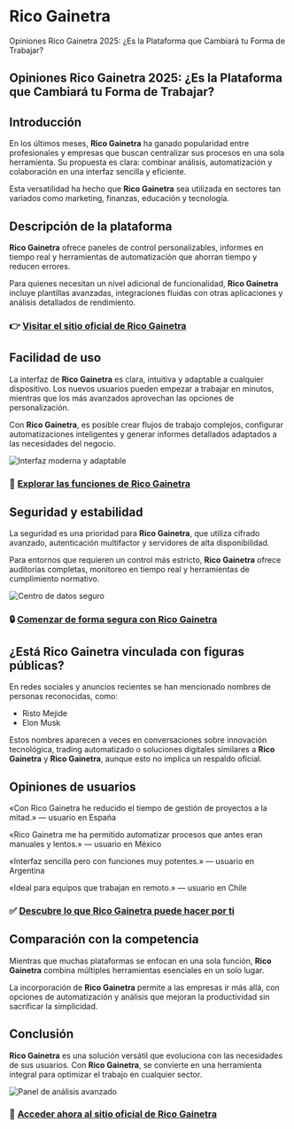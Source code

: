 # Rico Gainetra
Opiniones Rico Gainetra 2025: ¿Es la Plataforma que Cambiará tu Forma de Trabajar?
## Opiniones Rico Gainetra 2025: ¿Es la Plataforma que Cambiará tu Forma de Trabajar?

## Introducción
En los últimos meses, **Rico Gainetra** ha ganado popularidad entre profesionales y empresas que buscan centralizar sus procesos en una sola herramienta. Su propuesta es clara: combinar análisis, automatización y colaboración en una interfaz sencilla y eficiente.

Esta versatilidad ha hecho que **Rico Gainetra** sea utilizada en sectores tan variados como marketing, finanzas, educación y tecnología.

## Descripción de la plataforma
**Rico Gainetra** ofrece paneles de control personalizables, informes en tiempo real y herramientas de automatización que ahorran tiempo y reducen errores.

Para quienes necesitan un nivel adicional de funcionalidad, **Rico Gainetra** incluye plantillas avanzadas, integraciones fluidas con otras aplicaciones y análisis detallados de rendimiento.

### 👉 **[Visitar el sitio oficial de Rico Gainetra](https://ricogainetra.es)**

## Facilidad de uso
La interfaz de **Rico Gainetra** es clara, intuitiva y adaptable a cualquier dispositivo. Los nuevos usuarios pueden empezar a trabajar en minutos, mientras que los más avanzados aprovechan las opciones de personalización.

Con **Rico Gainetra**, es posible crear flujos de trabajo complejos, configurar automatizaciones inteligentes y generar informes detallados adaptados a las necesidades del negocio.

![Interfaz moderna y adaptable](https://media.licdn.com/dms/image/v2/D4D12AQFbIbAPO2OlBQ/article-cover_image-shrink_720_1280/article-cover_image-shrink_720_1280/0/1679931024599?e=2147483647&v=beta&t=rJIznfsYw89epAcKr2d6f4R40fFsBKFsM9LosI6oPjc)

### 🔗 **[Explorar las funciones de Rico Gainetra](https://ricogainetra.es)**

## Seguridad y estabilidad
La seguridad es una prioridad para **Rico Gainetra**, que utiliza cifrado avanzado, autenticación multifactor y servidores de alta disponibilidad.

Para entornos que requieren un control más estricto, **Rico Gainetra** ofrece auditorías completas, monitoreo en tiempo real y herramientas de cumplimiento normativo.

![Centro de datos seguro](https://datatrust.sv/wp-content/uploads/2023/09/Datacenters1.png)

### 🔒 **[Comenzar de forma segura con Rico Gainetra](https://ricogainetra.es)**

## ¿Está Rico Gainetra vinculada con figuras públicas?
En redes sociales y anuncios recientes se han mencionado nombres de personas reconocidas, como:

- Risto Mejide
- Elon Musk

Estos nombres aparecen a veces en conversaciones sobre innovación tecnológica, trading automatizado o soluciones digitales similares a **Rico Gainetra** y **Rico Gainetra**, aunque esto no implica un respaldo oficial.

## Opiniones de usuarios
«Con Rico Gainetra he reducido el tiempo de gestión de proyectos a la mitad.» — usuario en España

«Rico Gainetra me ha permitido automatizar procesos que antes eran manuales y lentos.» — usuario en México

«Interfaz sencilla pero con funciones muy potentes.» — usuario en Argentina

«Ideal para equipos que trabajan en remoto.» — usuario en Chile

### ✅ **[Descubre lo que Rico Gainetra puede hacer por ti](https://ricogainetra.es)**

## Comparación con la competencia
Mientras que muchas plataformas se enfocan en una sola función, **Rico Gainetra** combina múltiples herramientas esenciales en un solo lugar.

La incorporación de **Rico Gainetra** permite a las empresas ir más allá, con opciones de automatización y análisis que mejoran la productividad sin sacrificar la simplicidad.

## Conclusión
**Rico Gainetra** es una solución versátil que evoluciona con las necesidades de sus usuarios. Con **Rico Gainetra**, se convierte en una herramienta integral para optimizar el trabajo en cualquier sector.

![Panel de análisis avanzado](https://medac.es/sites/default/files/blog/destacadas/big-data.jpg)

### 🚀 **[Acceder ahora al sitio oficial de Rico Gainetra](https://ricogainetra.es)**
